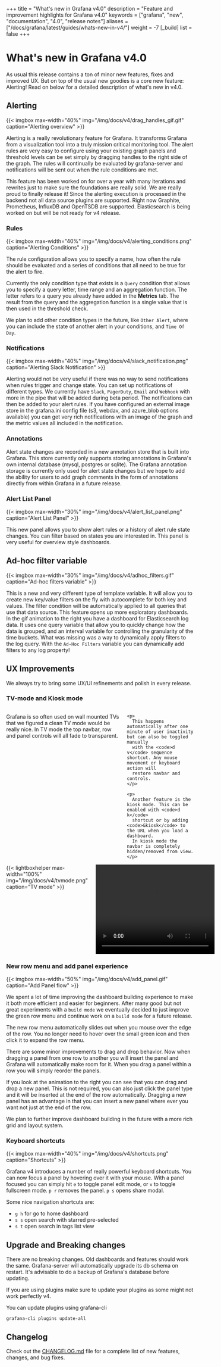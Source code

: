 +++
title = "What's new in Grafana v4.0"
description = "Feature and improvement highlights for Grafana v4.0"
keywords = ["grafana", "new", "documentation", "4.0", "release notes"]
aliases = ["/docs/grafana/latest/guides/whats-new-in-v4/"]
weight = -7
[_build]
list = false
+++

# What's new in Grafana v4.0

As usual this release contains a ton of minor new features, fixes and improved UX. But on top of the usual new goodies
is a core new feature: Alerting! Read on below for a detailed description of what's new in v4.0.

## Alerting

{{< imgbox max-width="40%" img="/img/docs/v4/drag_handles_gif.gif" caption="Alerting overview" >}}

Alerting is a really revolutionary feature for Grafana. It transforms Grafana from a
visualization tool into a truly mission critical monitoring tool. The alert rules are very easy to
configure using your existing graph panels and threshold levels can be set simply by dragging handles to
the right side of the graph. The rules will continually be evaluated by grafana-server and
notifications will be sent out when the rule conditions are met.

This feature has been worked on for over a year with many iterations and rewrites
just to make sure the foundations are really solid. We are really proud to finally release it!
Since the alerting execution is processed in the backend not all data source plugins are supported.
Right now Graphite, Prometheus, InfluxDB and OpenTSDB are supported. Elasticsearch is being worked
on but will be not ready for v4 release.

<div class="clearfix"></div>

### Rules

{{< imgbox max-width="40%" img="/img/docs/v4/alerting_conditions.png" caption="Alerting Conditions" >}}

The rule configuration allows you to specify a name, how often the rule should be evaluated and a series
of conditions that all need to be true for the alert to fire.

Currently the only condition type that exists is a `Query` condition that allows you to
specify a query letter, time range and an aggregation function. The letter refers to
a query you already have added in the **Metrics** tab. The result from the
query and the aggregation function is a single value that is then used in the threshold check.

We plan to add other condition types in the future, like `Other Alert`, where you can include the state
of another alert in your conditions, and `Time Of Day`.

### Notifications

{{< imgbox max-width="40%" img="/img/docs/v4/slack_notification.png" caption="Alerting Slack Notification" >}}

Alerting would not be very useful if there was no way to send notifications when rules trigger and change state. You
can set up notifications of different types. We currently have `Slack`, `PagerDuty`, `Email` and `Webhook` with more in the
pipe that will be added during beta period. The notifications can then be added to your alert rules.
If you have configured an external image store in the grafana.ini config file (s3, webdav, and azure_blob options available)
you can get very rich notifications with an image of the graph and the metric
values all included in the notification.

### Annotations

Alert state changes are recorded in a new annotation store that is built into Grafana. This store
currently only supports storing annotations in Grafana's own internal database (mysql, postgres or sqlite).
The Grafana annotation storage is currently only used for alert state changes but we hope to add the ability for users
to add graph comments in the form of annotations directly from within Grafana in a future release.

### Alert List Panel

{{< imgbox max-width="30%" img="/img/docs/v4/alert_list_panel.png" caption="Alert List Panel" >}}

This new panel allows you to show alert rules or a history of alert rule state changes. You can filter based on states you are
interested in. This panel is very useful for overview style dashboards.

<div class="clearfix"></div>

## Ad-hoc filter variable

{{< imgbox max-width="30%" img="/img/docs/v4/adhoc_filters.gif" caption="Ad-hoc filters variable" >}}

This is a new and very different type of template variable. It will allow you to create new key/value filters on the fly
with autocomplete for both key and values. The filter condition will be automatically applied to all
queries that use that data source. This feature opens up more exploratory dashboards. In the gif animation to the right
you have a dashboard for Elasticsearch log data. It uses one query variable that allow you to quickly change how the data
is grouped, and an interval variable for controlling the granularity of the time buckets. What was missing
was a way to dynamically apply filters to the log query. With the `Ad-Hoc Filters` variable you can
dynamically add filters to any log property!

## UX Improvements

We always try to bring some UX/UI refinements and polish in every release.

### TV-mode and Kiosk mode

<div class="row">
  <div class="medium-6 columns">
    <p>
      Grafana is so often used on wall mounted TVs that we figured a clean TV mode would be
      really nice. In TV mode the top navbar, row and panel controls will all fade to transparent.
    </p>

    <p>
      This happens automatically after one minute of user inactivity but can also be toggled manually
      with the <code>d v</code> sequence shortcut. Any mouse movement or keyboard action will
      restore navbar and controls.
    </p>

    <p>
      Another feature is the kiosk mode. This can be enabled with <code>d k</code>
      shortcut or by adding <code>&kiosk</code> to the URL when you load a dashboard.
      In kiosk mode the navbar is completely hidden/removed from view.
    </p>
  </div>
  <div class="medium-6 columns">
   {{< lightboxhelper max-width="100%" img="/img/docs/v4/tvmode.png" caption="TV mode" >}}
   <video width="320" height="240" controls>
    <source src="/assets/videos/tvmode.mp4" type="video/mp4">
    Your browser does not support the video tag.
  </video>
  </div>
</div>

### New row menu and add panel experience

{{< imgbox max-width="50%" img="/img/docs/v4/add_panel.gif" caption="Add Panel flow" >}}

We spent a lot of time improving the dashboard building experience to make it both
more efficient and easier for beginners. After many good but not great experiments
with a `build mode` we eventually decided to just improve the green row menu and
continue work on a `build mode` for a future release.

The new row menu automatically slides out when you mouse over the edge of the row. You no longer need
to hover over the small green icon and then click it to expand the row menu.

There are some minor improvements to drag and drop behavior. Now when dragging a panel from one row
to another you will insert the panel and Grafana will automatically make room for it.
When you drag a panel within a row you will simply reorder the panels.

If you look at the animation to the right you can see that you can drag and drop a new panel. This is not
required, you can also just click the panel type and it will be inserted at the end of the row
automatically. Dragging a new panel has an advantage in that you can insert a new panel where ever you want
not just at the end of the row.

We plan to further improve dashboard building in the future with a more rich grid and layout system.

### Keyboard shortcuts

{{< imgbox max-width="40%" img="/img/docs/v4/shortcuts.png" caption="Shortcuts" >}}

Grafana v4 introduces a number of really powerful keyboard shortcuts. You can now focus a panel
by hovering over it with your mouse. With a panel focused you can simply hit `e` to toggle panel
edit mode, or `v` to toggle fullscreen mode. `p r` removes the panel. `p s` opens share
modal.

Some nice navigation shortcuts are:

- `g h` for go to home dashboard
- `s s` open search with starred pre-selected
- `s t` open search in tags list view

<div class="clearfix"></div>

## Upgrade and Breaking changes

There are no breaking changes. Old dashboards and features should work the same. Grafana-server will automatically upgrade its db
schema on restart. It's advisable to do a backup of Grafana's database before updating.

If you are using plugins make sure to update your plugins as some might not work perfectly v4.

You can update plugins using grafana-cli

    grafana-cli plugins update-all

## Changelog

Check out the [CHANGELOG.md](https://github.com/grafana/grafana/blob/master/CHANGELOG.md) file for a complete list
of new features, changes, and bug fixes.
